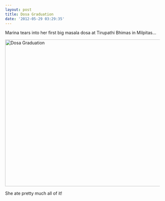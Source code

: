 ```yaml
---
layout: post
title: Dosa Graduation
date: '2012-05-29 03:29:35'
---
```

Marina tears into her first big masala dosa at Tirupathi Bhimas in Milpitas...
<a href="http://www.flickr.com/photos/thenobot/7292188520/" title="Dosa Graduation by thenobot, on Flickr">

<img src="https://farm9.staticflickr.com/8016/7292188520_fe6b07e310_z.jpg" width="640" height="478" alt="Dosa Graduation"></a>

She ate pretty much all of it!
